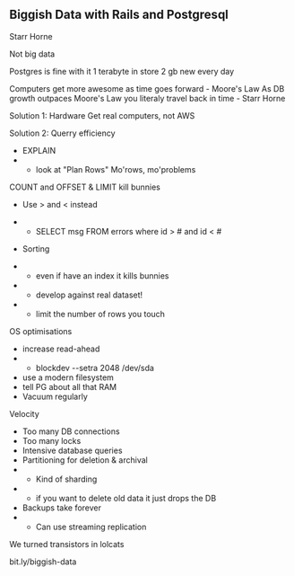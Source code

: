 Biggish Data with Rails and Postgresql
---
Starr Horne

Not big data

Postgres is fine with it 
1 terabyte in store
2 gb new every day

Computers get more awesome as time goes forward - Moore's Law
As DB growth outpaces Moore's Law you literaly travel back in time - Starr Horne

Solution 1: Hardware
Get real computers, not AWS

Solution 2: Querry efficiency
- EXPLAIN
- - look at "Plan Rows"
Mo'rows, mo'problems

COUNT and OFFSET & LIMIT kill bunnies

- Use > and < instead
- - SELECT msg FROM errors where id > # and id < #

- Sorting
- - even if have an index it kills bunnies
- - develop against real dataset!
- - limit the number of rows you touch

OS optimisations
- increase read-ahead
- - blockdev --setra 2048 /dev/sda
- use a modern filesystem
- tell PG about all that RAM
- Vacuum regularly

Velocity
- Too many DB connections
- Too many locks
- Intensive database queries
- Partitioning for deletion & archival
- - Kind of sharding
- - if you want to delete old data it just drops the DB
- Backups take forever
- - Can use streaming replication

We turned transistors in lolcats

bit.ly/biggish-data



